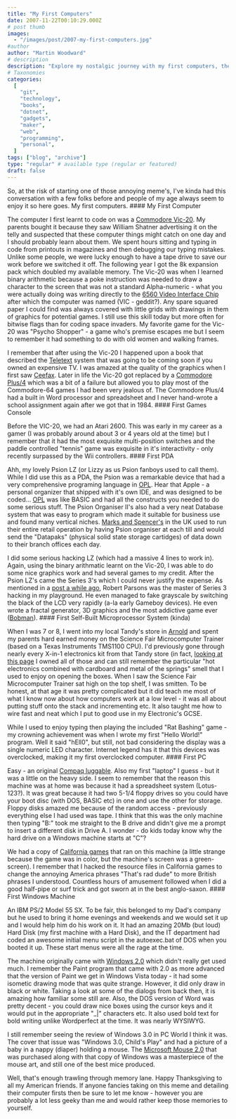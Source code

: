 ```yaml
---
title: "My First Computers"
date: 2007-11-22T00:10:29.000Z
# post thumb
images:
  - "/images/post/2007-my-first-computers.jpg"
#author
author: "Martin Woodward"
# description
description: "Explore my nostalgic journey with my first computers, the Commodore Vic-20 and Plus/4, and the coding adventures they sparked."
# Taxonomies
categories:
  [
    "git",
    "technology",
    "books",
    "dotnet",
    "gadgets",
    "maker",
    "web",
    "programming",
    "personal",
  ]
tags: ["blog", "archive"]
type: "regular" # available type (regular or featured)
draft: false
---
```


So, at the risk of starting one of those annoying meme's, I've kinda had this conversation with a few folks before and people of my age always seem to enjoy it so here goes. My first computers. #### My First Computer

The computer I first learnt to code on was a [Commodore Vic-20](http://en.wikipedia.org/wiki/VIC-20). My parents bought it because they saw William Shatner advertising it on the telly and suspected that these computer things might catch on one day and I should probably learn about them. We spent hours sitting and typing in code from printouts in magazines and then debugging our typing mistakes. Unlike some people, we were lucky enough to have a tape drive to save our work before we switched it off. The following year I got the 8k expansion pack which doubled my available memory. The Vic-20 was when I learned binary arithmetic because a poke instruction was needed to draw a character to the screen that was not a standard Alpha-numeric - what you were actually doing was writing directly to the [6560 Video Interface Chip](http://en.wikipedia.org/wiki/MOS_Technology_VIC) after which the computer was named (VIC - geddit?). Any spare squared paper I could find was always covered with little grids with drawings in them of graphics for potential games. I still use this skill today but more often for bitwise flags than for coding space invaders. My favorite game for the Vic-20 was "Psycho Shopper" - a game who's premise escapes me but I seem to remember it had something to do with old women and walking frames.

[](http://cgi.ebay.co.uk/Psycho-Shopper-COMMODORE-VIC-20-Mastertronic_W0QQitemZ280093975815QQihZ018QQcategoryZ98925QQcmdZViewItem)

I remember that after using the Vic-20 I happened upon a book that described the [Teletext](http://en.wikipedia.org/wiki/Teletext) system that was going to be coming soon if you owned an expensive TV. I was amazed at the quality of the graphics when I first saw [Ceefax](http://en.wikipedia.org/wiki/Ceefax). Later in life the Vic-20 got replaced by a [Commodore Plus/4](http://en.wikipedia.org/wiki/Commodore_Plus/4) which was a bit of a failure but allowed you to play most of the Commodore-64 games I had been very jealous of. The Commodore Plus/4 had a built in Word processor and spreadsheet and I never hand-wrote a school assignment again after we got that in 1984. #### First Games Console

[](http://en.wikipedia.org/wiki/Atari_2600)

Before the VIC-20, we had an Atari 2600. This was early in my career as a gamer (I was probably around about 3 or 4 years old at the time) but I remember that it had the most exquisite multi-position switches and the paddle controlled "tennis" game was exquisite in it's interactivity - only recently surpassed by the Wii controllers. #### First PDA

[](http://www.bioeddie.co.uk/models/psion-ll-organiser-lz.htm) Ahh, my lovely Psion LZ (or Lizzy as us Psion fanboys used to call them). While I did use this as a PDA, the Psion was a remarkable device that had a very comprehensive programing language in [OPL](http://www.garethjmsaunders.co.uk/psion/downloads/opl/oplpdf.zip). Hear that Apple - a personal organizer that shipped with it's own IDE, and was designed to be coded... [OPL](http://www.garethjmsaunders.co.uk/psion/downloads/opl/oplpdf.zip) was like BASIC and had all the constructs you needed to do some serious stuff. The Psion Organiser II's also had a very neat Database system that was easy to program which made it suitable for business use and found many vertical niches. [Marks and Spencer's](http://www.marksandspencer.com/) in the UK used to run their entire retail operation by having Psion organiser at each till and would send the "Datapaks" (physical solid state storage cartidges) of data down to their branch offices each day.

I did some serious hacking LZ (which had a massive 4 lines to work in). Again, using the binary arithmatic learnt on the Vic-20, I was able to do some nice graphics work and had several games to my credit. After the Psion LZ's came the Series 3's which I could never justify the expense. As mentioned in a [post a while ago](http://www.woodwardweb.com/personal/000095.html), Robert Parsons was the master of Series 3 hacking in my playground. He even managed to fake grayscale by switching the black of the LCD very rapidly (a-la early Gameboy devices). He even wrote a fractal generator, 3D graphics and the most addictive game ever ([Bobman](http://www.woodwardweb.com/personal/000095.html)). #### First Self-Built Microprocessor System (kinda)

[](http://www.old-computers.com/museum/computer.asp?c=1053&st=1) When I was 7 or 8, I went into my local Tandy's store in [Arnold](http://maps.live.com/?v=2&sp=Point.sv0tpwgx5gbr_I%20think%20Tandy) and spent my parents hard earned money on the Science Fair Microcomputer Trainer (based on a Texas Instruments TMS1100 CPU). I'd previously gone through nearly every X-in-1 electronics kit from that Tandy store (in fact, [looking at this page](http://musepat.club.fr/sfair.htm) I owned all of those and can still remember the particular "hot electronics combined with cardboard and metal of the springs" smell that I used to enjoy on opening the boxes. When I saw the Science Fair Microcomputer Trainer sat high on the top shelf, I was smitten. To be honest, at that age it was pretty complicated but it did teach me most of what I know now about how computers work at a low level - it was all about putting stuff onto the stack and incrementing etc. It also taught me how to wire fast and neat which I put to good use in my Electronic's GCSE.

While I used to enjoy typing then playing the included "Rat Bashing" game - my crowning achievement was when I wrote my first "Hello World!" program. Well it said "hEll0", but still, not bad considering the display was a single numeric LED character. Internet legend has it that this devices was overclocked, making it my first overclocked computer. #### First PC

Easy - an original [Compaq luggable](http://oldcomputers.net/byte-compaq.html). Also my first "laptop" I guess - but it was a little on the heavy side. I seem to remember that the reason this machine was at home was because it had a spreadsheet system (Lotus-123?). It was great because it had two 5-1/4 floppy drives so you could have your boot disc (with DOS, BASIC etc) in one and use the other for storage. Floppy disks amazed me because of the random access - previously everything else I had used was tape. I think that this was the only machine then typing "B:" took me straight to the B drive and didn't give me a prompt to insert a different disk in Drive A. I wonder - do kids today know why the hard drive on a Windows machine starts at "C"?

We had a copy of [California games](http://en.wikipedia.org/wiki/California_Games) that ran on this machine (a little strange because the game was in color, but the machine's screen was a green-screen). I remember that I hacked the resource files in California games to change the annoying America phrases "That's rad dude" to more British phrases I understood. Countless hours of amusement followed when I did a good half-pipe or surf trick and got sworn at in the best anglo-saxon. #### First Windows Machine

An IBM PS/2 Model 55 SX. To be fair, this belonged to my Dad's company but he used to bring it home evenings and weekends and we would set it up and I would help him do his work on it. It had an amazing 20Mb (but loud) Hard Disk (my first machine with a Hard Disk), and the IT department had coded an awesome initial menu script in the autoexec.bat of DOS when you booted it up. These start menus were all the rage at the time.

The machine originally came with [Windows 2.0](http://www.infosatellite.com/news/2001/10/a251001windowshistory_screenshots.html#windows20) which didn't really get used much. I remember the Paint program that came with 2.0 as more advanced that the version of Paint we get in Windows Vista today - it had some isometic drawing mode that was quite strange. However, it did only draw in black or white. Taking a look at some of the dialogs from back then, it is amazing how familiar some still are. Also, the DOS version of Word was pretty decent - you could draw nice boxes using the cursor keys and it would put in the appropriate "\_|" characters etc. It also used bold text for bold writing unlike Wordperfect at the time. It was nearly WYSIWYG.

I still remember seeing the review of Windows 3.0 in PC World I think it was. The cover that issue was "Windows 3.0, Child's Play" and had a picture of a baby in a nappy (diaper) holding a mouse. The [Microsoft Mouse 2.0](http://www.metaphase.com/pdf/articles/id_mouse.pdf) that was purchased along with that copy of Windows was a masterpiece of the mouse art, and still one of the best mice produced.

Well, that's enough trawling through memory lane. Happy Thanksgiving to all my American friends. If anyone fancies taking on this meme and detailing their computer firsts then be sure to let me know - however you are probably a lot less geeky than me and would rather keep those memories to yourself.
